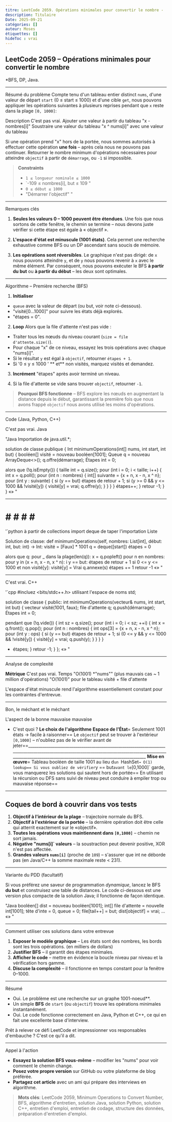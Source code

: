 ```yaml
---
titre: LeetCode 2059. Opérations minimales pour convertir le nombre -
description: Titulaire
Date: 2025-09-21
catégories: []
auteur: Moses
étiquettes: []
hideToc : vrai
---
```

## LeetCode 2059 – Opérations minimales pour convertir le nombre
*BFS, DP, Java.

---

Résumé du problème
Compte tenu d'un tableau entier distinct `nums`, d'une valeur de départ `start` (0 ≤ start ≤ 1000) et d'une cible `get`, nous pouvons appliquer les opérations suivantes à plusieurs reprises pendant que `x` reste dans la plage `[0, 1000]`:

Description
C'est pas vrai.
Ajouter une valeur à partir du tableau
"x - nombres[i]" Soustraire une valeur du tableau
"x ^ nums[i]" avec une valeur du tableau

Si une opération prend "x" hors de la portée, nous sommes autorisés à effectuer cette opération **une fois** – après cela nous ne pouvons pas continuer.
Retourner le nombre minimum d'opérations nécessaires pour atteindre `objectif` à partir de `démarrage`, ou `-1` si impossible.

> **Constraints**
> - `1 ≤ longueur nominale ≤ 1000`
> - `-109 ≤ nombres[i], but ≤ 109 "
> - `0 ≤ début ≤ 1000`
> - "Démarrer l'objectif" "

---

Remarques clés

1. **Seules les valeurs 0 – 1000 peuvent être étendues**.
Une fois que nous sortons de cette fenêtre, le chemin se termine – nous devons juste vérifier si cette étape est égale à « objectif ».

2. **L'espace d'état est minuscule (1001 états)**.
Cela permet une recherche exhaustive comme BFS ou un DP ascendant sans soucis de mémoire.

3. **Les opérations sont réversibles**.
Le graphique n'est pas dirigé: de `x` nous pouvons atteindre `y`, et de `y` nous pouvons revenir à `x` avec le même élément.
Par conséquent, nous pouvons exécuter le BFS **à partir du but** ou **à partir du début** – les deux sont optimales.

---

Algorithme – Première recherche (BFS)

1. **Initialiser**
- `queue` avec la valeur de départ (ou but, voir note ci-dessous).
- "visité[0...1000]" pour suivre les états déjà explorés.
- "étapes = 0".

2. **Loop**
Alors que la file d'attente n'est pas vide :
- Traiter tous les nœuds du niveau courant (`size = file d'attente.size()`).
- Pour chaque "x" de ce niveau, essayez les trois opérations avec chaque "nums[i]".
- Si le résultat `y` est égal à `objectif`, retourner `étapes + 1`.
- Si '0 ≤ y ≤ 1000 ' ** et** non visités, marquez visités et demandez.

3. **Incrément** "étapes" après avoir terminé un niveau.

4. Si la file d'attente se vide sans trouver `objectif`, retourner `-1`.

> **Pourquoi BFS fonctionne** – BFS explore les nœuds en augmentant la distance depuis le début, garantissant la première fois que nous avons frappé `objectif` nous avons utilisé les moins d'opérations.

---

Code (Java, Python, C++)

C'est pas vrai. Java

"Java
Importation de java.util.*;

solution de classe publique {
Int minimumOperations(int[] nums, int start, int but) {
booléen[] visité = nouveau booléen[1001];
Queue<integer> q = nouveau ArrayDeque<>();
q.offre(démarrage);
Étapes int = 0;

alors que (!q.isEmpty()) {
taille int = q.size();
pour (int i = 0; i < taille; i++) {
int x = q.poll();
pour (int n : nombres) {
int[] suivante = {x + n, x - n, x ^ n};
pour (int y : suivante) {
si (y == but) étapes de retour + 1;
si (y >= 0 && y <= 1000 && !visité[y]) {
visité[y] = vrai;
q.offre(y);
}
}
}
}
étapes++;
}
retour -1;
}
}
«» "

---

# # # # # #

'`python
à partir de collections import deque
de taper l'importation Liste

Solution de classe:
def minimumOperations(self, nombres: List[int], début: int, but: int) -> Int:
visité = [Faux] * 1001
q = deque([start])
étapes = 0

alors que q:
pour _ dans la plage(len(q)):
x = q.popleft()
pour n en nombres:
pour y in (x + n, x - n, x ^ n):
i y == but:
étapes de retour + 1
si 0 <= y <= 1000 et non visité[y]:
visité[y] = Vrai
q.annexe(s)
étapes += 1
retour -1
«» "

---

C'est vrai. C++

'`cpp
#incluez <bits/stdc++.h>
utilisant l'espace de noms std;

solution de classe {
public:
int minimumOperations(vecteur<int>& nums, int start, int but) {
vecteur<bool> visité(1001, faux);
file d'attente <int> q;
q.push(démarrage);
Étapes int = 0;

pendant que (!q.vide()) {
int sz = q.size();
pour (int i = 0; i < sz; ++i) {
int x = q.front(); q.pop();
pour (int n : nombres) {
int ops[3] = {x + n, x - n, x ^ n};
pour (int y : ops) {
si (y == but) étapes de retour + 1;
si (0 <= y && y <= 1000 && !visité[y]) {
visité[y] = vrai;
q.push(y);
}
}
}
}
+ étapes;
}
retour -1;
}
};
«» "

---

Analyse de complexité

**Métrique**
C'est pas vrai.
Temps "O(1001) *"nums"" (plus mauvais cas ~ 1 million d'opérations)
"O(1001)" pour le tableau visité + file d'attente

L'espace d'état minuscule rend l'algorithme essentiellement constant pour les contraintes d'entrevue.

---

Bon, le méchant et le méchant

L'aspect de la bonne mauvaise mauvaise
- C'est quoi ?
**Le choix de l'algorithme**
**Espace de l'État**= Seulement 1001 états → facile à raisonner== Le `objectif` peut se trouver à l'extérieur `[0,1000]` – n'oubliez pas de le vérifier avant de jeter==_______________________________________________________________________________________________________________________________________________________________________________________________________________
**Mise en œuvre**= Tableau booléen de taille 1001 au lieu d`un `HashSet` → O(1) lookup== Si vous oubliez de vérifier `y == but` avant le `[0,1000]` garde, vous manquerez les solutions qui sautent hors de portée== En utilisant la récursion ou DFS sans suivi de niveau peut conduire à empiler trop ou mauvaise réponse==

---

## Coques de bord à couvrir dans vos tests

1. **Objectif à l'intérieur de la plage** – trajectoire normale du BFS.
2. **Objectif à l'extérieur de la portée** – la dernière opération doit être celle qui atterrit exactement sur le «objectif».
3. **Toutes les opérations vous maintiennent dans `[0,1000]`** – chemin ne sort jamais.
4. **Négative "nums[i]` valeurs** – la soustraction peut devenir positive, XOR n'est pas affectée.
5. **Grandes valeurs `nums[i]`** (proche de `109`) – s'assurer que int ne déborde pas (en Java/C++ la somme maximale reste < 231).

---

Variante du PDD (facultatif)

Si vous préférez une saveur de programmation *dynamique*, lancez le BFS **du but** et construisez une table de distances. Le code ci-dessous est une version plus compacte de la solution Java; il fonctionne de façon identique.

"Java
booléen[] dist = nouveau booléen[1001];
int[] file d'attente = nouvelle int[1001];
tête d'inte = 0, queue = 0;
file[tail++] = but;
dist[objectif] = vrai;
...
«» "

---

Comment utiliser ces solutions dans votre entrevue

1. **Exposer le modèle graphique** – Les états sont des nombres, les bords sont les trois opérations. (en milliers de dollars)
2. **Justifier BFS** – il garantit des étapes minimales.
3. **Afficher le code** – mettre en évidence la boucle niveau par niveau et la vérification hors gamme.
4. **Discuse la complexité** – il fonctionne en temps constant pour la fenêtre 0–1000.

---

Résumé

- Oui. Le problème est une recherche sur un graphe 1001-noeud**.
- Un simple **BFS** de `start` (ou `objectif`) trouve les opérations minimales instantanément.
- Oui. Le code fonctionne correctement en Java, Python et C++, ce qui en fait une excellente base d'interview.

Prêt à relever ce défi LeetCode et impressionner vos responsables d'embauche ? C'est ce qu'il a dit.

---

Appel à l'action

- **Essayez la solution BFS vous-même** – modifier les "nums" pour voir comment le chemin change.
- **Posez votre propre version** sur GitHub ou votre plateforme de blog préférée.
- **Partagez cet article** avec un ami qui prépare des interviews en algorithme.

> **Mots clés**: LeetCode 2059, Minimum Operations to Convert Number, BFS, algorithme d'entretien, solution Java, solution Python, solution C++, entretien d'emploi, entretien de codage, structure des données, préparation d'entretien d'emploi.